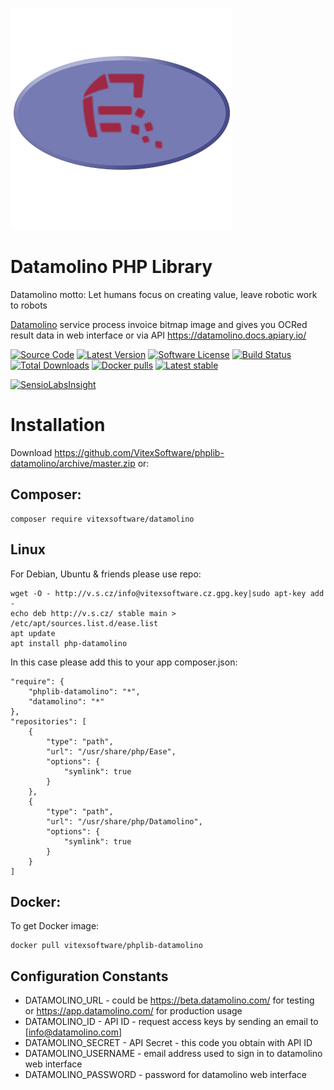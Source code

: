 ![Logo](https://raw.githubusercontent.com/VitexSoftware/phplib-datamolino/master/project-logo.png "Project Logo")

Datamolino PHP Library
======================

Datamolino motto: Let humans focus on creating value, leave robotic work to robots

[Datamolino](https://www.datamolino.com/) service process invoice bitmap image 
and gives you OCRed result data in web interface or via API https://datamolino.docs.apiary.io/

[![Source Code](http://img.shields.io/badge/source-VitexSoftware/phplib-datamolino-blue.svg?style=flat-square)](https://github.com/VitexSoftware/phplib-datamolino)
[![Latest Version](https://img.shields.io/github/release/VitexSoftware/phplib-datamolino.svg?style=flat-square)](https://github.com/VitexSoftware/phplib-datamolino/releases)
[![Software License](https://img.shields.io/badge/license-GPL-brightgreen.svg?style=flat-square)](https://github.com/VitexSoftware/phplib-datamolino/blob/master/LICENSE)
[![Build Status](https://img.shields.io/travis/VitexSoftware/phplib-datamolino/master.svg?style=flat-square)](https://travis-ci.org/VitexSoftware/phplib-datamolino)
[![Total Downloads](https://img.shields.io/packagist/dt/vitexsoftware/phplib-datamolino.svg?style=flat-square)](https://packagist.org/packages/vitexsoftware/phplib-datamolino)
[![Docker pulls](https://img.shields.io/docker/pulls/vitexsoftware/phplib-datamolino.svg)](https://hub.docker.com/r/vitexsoftware/phplib-datamolino/)
[![Latest stable](https://img.shields.io/packagist/v/vitexsoftware/phplib-datamolino.svg?style=flat-square)](https://packagist.org/packages/vitexsoftware/phplib-datamolino)

[![SensioLabsInsight](https://insight.sensiolabs.com/projects/246e6c0a-a6e5-41ad-9fe0-0b9d95703056/big.png)](https://insight.sensiolabs.com/projects/4900ce8c-8619-4007-b2d6-0ac830064963)


Installation
============

Download https://github.com/VitexSoftware/phplib-datamolino/archive/master.zip or:

Composer:
---------
    composer require vitexsoftware/datamolino

Linux
-----

For Debian, Ubuntu & friends please use repo:

    wget -O - http://v.s.cz/info@vitexsoftware.cz.gpg.key|sudo apt-key add -
    echo deb http://v.s.cz/ stable main > /etc/apt/sources.list.d/ease.list
    apt update
    apt install php-datamolino

In this case please add this to your app composer.json:

    "require": {
        "phplib-datamolino": "*",
        "datamolino": "*"
    },
    "repositories": [
        {
            "type": "path",
            "url": "/usr/share/php/Ease",
            "options": {
                "symlink": true
            }
        },
        {
            "type": "path",
            "url": "/usr/share/php/Datamolino",
            "options": {
                "symlink": true
            }
        }
    ]



Docker:
-------

To get Docker image:

    docker pull vitexsoftware/phplib-datamolino


Configuration Constants
-----------------------

  * DATAMOLINO_URL        - could be https://beta.datamolino.com/ for testing or https://app.datamolino.com/ for production usage
  * DATAMOLINO_ID         - API ID  - request access keys by sending an email to [info@datamolino.com]
  * DATAMOLINO_SECRET     - API Secret - this code you obtain with API ID
  * DATAMOLINO_USERNAME   - email address used to sign in to datamolino web interface
  * DATAMOLINO_PASSWORD   - password for datamolino web interface


